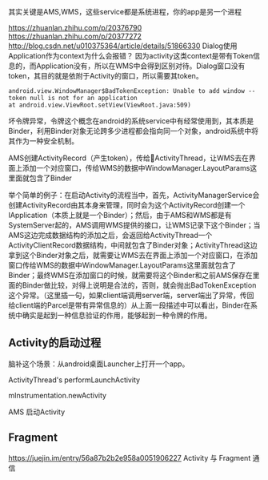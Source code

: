 其实关键是AMS,WMS，这些service都是系统进程，你的app是另一个进程

https://zhuanlan.zhihu.com/p/20376790
https://zhuanlan.zhihu.com/p/20377272
http://blog.csdn.net/u010375364/article/details/51866330
Dialog使用Application作为context为什么会报错？
因为activity这类context是带有Token信息的，而Application没有，所以在WMS中会得到区别对待。Dialog窗口没有token，其目的就是依附于Activity的窗口，所以需要其token。
```
android.view.WindowManager$BadTokenException: Unable to add window -- token null is not for an application
at android.view.ViewRoot.setView(ViewRoot.java:509)
```
坏令牌异常，令牌这个概念在android的系统service中有经常使用到，其本质是Binder，利用Binder对象无论跨多少进程都会指向同一个对象，android系统中将其作为一种安全机制。

AMS创建ActivityRecord（产生token），传给ActivityThread，让WMS去在界面上添加一个对应窗口，传给WMS的数据中WindowManager.LayoutParams这里面就包含了Binder

举个简单的例子：在启动Activity的流程当中，首先，ActivityManagerService会创建ActivityRecord由其本身来管理，同时会为这个ActivityRecord创建一个IApplication（本质上就是一个Binder）；然后，由于AMS和WMS都是有SystemServer起的，AMS调用WMS提供的接口，让WMS记录下这个Binder；当AMS这边完成数据结构的添加之后，会返回给ActivityThread一个ActivityClientRecord数据结构，中间就包含了Binder对象；ActivityThread这边拿到这个Binder对象之后，就需要让WMS去在界面上添加一个对应窗口，在添加窗口传给WMS的数据中WindowManager.LayoutParams这里面就包含了Binder；最终WMS在添加窗口的时候，就需要将这个Binder和之前AMS保存在里面的Binder做比较，对得上说明是合法的，否则，就会抛出BadTokenException这个异常。（这里插一句，如果client端调用server端，server端出了异常，传回给client端的Parcel是带有异常信息的）从上面一段描述中可以看出，Binder在系统中确实是起到一种信息验证的作用，能够起到一种令牌的作用。

## Activity的启动过程
脑补这个场景：从android桌面Launcher上打开一个app。

ActivityThread's performLaunchActivity

mInstrumentation.newActivity

AMS 启动Activity


## Fragment
https://juejin.im/entry/56a87b2b2e958a0051906227 Activity 与 Fragment 通信